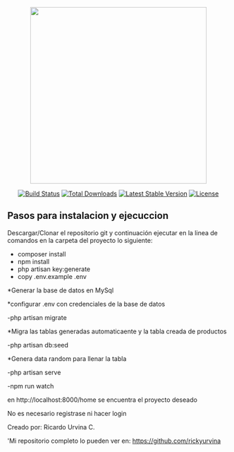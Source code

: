<p align="center"><a href="https://laravel.com" target="_blank"><img src="https://raw.githubusercontent.com/laravel/art/master/logo-lockup/5%20SVG/2%20CMYK/1%20Full%20Color/laravel-logolockup-cmyk-red.svg" width="400"></a></p>

<p align="center">
<a href="https://travis-ci.org/laravel/framework"><img src="https://travis-ci.org/laravel/framework.svg" alt="Build Status"></a>
<a href="https://packagist.org/packages/laravel/framework"><img src="https://img.shields.io/packagist/dt/laravel/framework" alt="Total Downloads"></a>
<a href="https://packagist.org/packages/laravel/framework"><img src="https://img.shields.io/packagist/v/laravel/framework" alt="Latest Stable Version"></a>
<a href="https://packagist.org/packages/laravel/framework"><img src="https://img.shields.io/packagist/l/laravel/framework" alt="License"></a>
</p>

## Pasos para instalacion y ejecuccion

Descargar/Clonar el repositorio git y continuación ejecutar en la linea de comandos en la carpeta del proyecto lo siguiente:

- composer install
- npm install
- php artisan key:generate
- copy .env.example .env

*Generar la base de datos en MySql

*configurar .env con credenciales de la base de datos

-php artisan migrate

*Migra las tablas generadas automaticaente y la tabla creada de productos

-php artisan db:seed

*Genera data random para llenar la tabla

-php artisan serve

-npm run watch

en http://localhost:8000/home se encuentra el proyecto deseado

No es necesario registrase ni hacer login


Creado por: Ricardo Urvina C.

'Mi repositorio completo lo pueden ver en: https://github.com/rickyurvina

